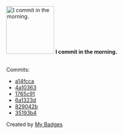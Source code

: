 <img src="https://github.com/my-badges/my-badges/blob/master/src/all-badges/time-of-commit/morning-commits.png?raw=true" alt="I commit in the morning." title="I commit in the morning." width="128">
<strong>I commit in the morning.</strong>
<br><br>

Commits:

- <a href="https://github.com/EliasAfara/EliasAfara/commit/a14fccaa4671486e1f25f7d4e0701956d974455e">a14fcca</a>
- <a href="https://github.com/EliasAfara/EliasAfara/commit/4a103634d02f99207d2dbf57447a7a132c1670bc">4a10363</a>
- <a href="https://github.com/EliasAfara/algorithmic-odyssey/commit/1765c91339b93f56252f678dc70db1ada48afd1c">1765c91</a>
- <a href="https://github.com/EliasAfara/EliasAfara/commit/6a1323d7fe5c2c2ef8b978de4a97a19e5c3ebbad">6a1323d</a>
- <a href="https://github.com/EliasAfara/EliasAfara/commit/829042bfc40fc92c7a019e2459d818a014903c0e">829042b</a>
- <a href="https://github.com/EliasAfara/EliasAfara/commit/35193b4d3621f537c22d8cc161c488dd183b37fe">35193b4</a>


Created by <a href="https://github.com/my-badges/my-badges">My Badges</a>